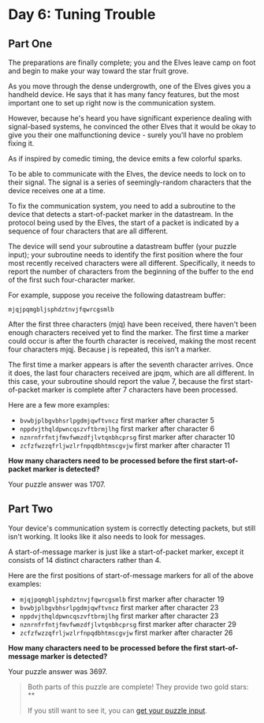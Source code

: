 # Day 6: Tuning Trouble

## Part One

The preparations are finally complete; you and the Elves leave camp on foot and begin to make your way toward the star fruit grove.

As you move through the dense undergrowth, one of the Elves gives you a handheld device. He says that it has many fancy features, but the most important one to set up right now is the communication system.

However, because he's heard you have significant experience dealing with signal-based systems, he convinced the other Elves that it would be okay to give you their one malfunctioning device - surely you'll have no problem fixing it.

As if inspired by comedic timing, the device emits a few colorful sparks.

To be able to communicate with the Elves, the device needs to lock on to their signal. The signal is a series of seemingly-random characters that the device receives one at a time.

To fix the communication system, you need to add a subroutine to the device that detects a start-of-packet marker in the datastream. In the protocol being used by the Elves, the start of a packet is indicated by a sequence of four characters that are all different.

The device will send your subroutine a datastream buffer (your puzzle input); your subroutine needs to identify the first position where the four most recently received characters were all different. Specifically, it needs to report the number of characters from the beginning of the buffer to the end of the first such four-character marker.

For example, suppose you receive the following datastream buffer:
```
mjqjpqmgbljsphdztnvjfqwrcgsmlb
```
After the first three characters (mjq) have been received, there haven't been enough characters received yet to find the marker. The first time a marker could occur is after the fourth character is received, making the most recent four characters mjqj. Because j is repeated, this isn't a marker.

The first time a marker appears is after the seventh character arrives. Once it does, the last four characters received are jpqm, which are all different. In this case, your subroutine should report the value 7, because the first start-of-packet marker is complete after 7 characters have been processed.

Here are a few more examples:
- ```bvwbjplbgvbhsrlpgdmjqwftvncz``` first marker after character 5
- ```nppdvjthqldpwncqszvftbrmjlhg``` first marker after character 6
- ```nznrnfrfntjfmvfwmzdfjlvtqnbhcprsg``` first marker after character 10
- ```zcfzfwzzqfrljwzlrfnpqdbhtmscgvjw``` first marker after character 11

**How many characters need to be processed before the first start-of-packet marker is detected?**

Your puzzle answer was 1707.

## Part Two

Your device's communication system is correctly detecting packets, but still isn't working. It looks like it also needs to look for messages.

A start-of-message marker is just like a start-of-packet marker, except it consists of 14 distinct characters rather than 4.

Here are the first positions of start-of-message markers for all of the above examples:

- ```mjqjpqmgbljsphdztnvjfqwrcgsmlb``` first marker after character 19
- ```bvwbjplbgvbhsrlpgdmjqwftvncz``` first marker after character 23
- ```nppdvjthqldpwncqszvftbrmjlhg``` first marker after character 23
- ```nznrnfrfntjfmvfwmzdfjlvtqnbhcprsg``` first marker after character 29
- ```zcfzfwzzqfrljwzlrfnpqdbhtmscgvjw``` first marker after character 26

**How many characters need to be processed before the first start-of-message marker is detected?**

Your puzzle answer was 3697.

>Both parts of this puzzle are complete! They provide two gold stars: **
>
>If you still want to see it, you can [get your puzzle input](https://adventofcode.com/2022/day/6/input).